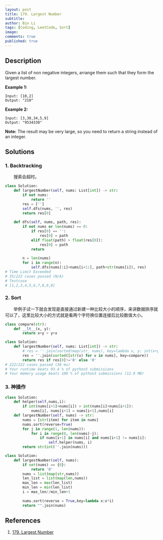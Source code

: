 ```yaml
---
layout: post
title: 179. Largest Number
subtitle: 
author: Bin Li
tags: [Coding, LeetCode, Sort]
image: 
comments: true
published: true
---
```


## Description

Given a list of non negative integers, arrange them such that they form the largest number.

**Example 1:**

```
Input: [10,2]
Output: "210"
```

**Example 2:**

```
Input: [3,30,34,5,9]
Output: "9534330"
```

**Note:** The result may be very large, so you need to return a string instead of an integer.

## Solutions
### 1. Backtracking
　　搜索会超时。

```python
class Solution:
    def largestNumber(self, nums: List[int]) -> str:
        if not nums:
            return ''
        res = ['']
        self.dfs(nums, '', res)
        return res[0]
    
    def dfs(self, nums, path, res):
        if not nums or len(nums) == 0:
            if res[0] == '':
                res[0] = path
            elif float(path) > float(res[0]):
                res[0] = path
            return
        
        n = len(nums)
        for i in range(n):
            self.dfs(nums[:i]+nums[i+1:], path+str(nums[i]), res)
# Time Limit Exceeded
# 35/222 cases passed (N/A)
# Testcase
# [1,2,3,4,5,6,7,8,9,0]
```

### 2. Sort
　　举例子试一下就会发现是直接通过新建一种比较大小的顺序，来讲数据排序就可以了，这里比较大小的方式就是看两个字符换位置连接后比较数值大小。


```python
class compare(str):
    def __lt__(x, y):
        return x+y > y+x

class Solution:
    def largestNumber(self, nums: List[int]) -> str:
        # res = ''.join(sorted(map(str, nums), key=lambda x, y: int(x+y)-int(y+x)))
        res = ''.join(sorted([str(v) for v in nums], key=compare))
        return res if res[0]!='0' else '0'
# 222/222 cases passed (36 ms)
# Your runtime beats 93.4 % of python3 submissions
# Your memory usage beats 100 % of python3 submissions (12.9 MB)
```

### 3. 神操作

```python
class Solution:
    def helper(self,nums,i):
        if int(nums[i+1]+nums[i]) > int(nums[i]+nums[i+1]):
            nums[i], nums[i+1] = nums[i+1],nums[i]
    def largestNumber(self, nums) -> str:
        nums = [str(item) for item in nums]
        nums.sort(reverse=True)
        for j in range(1, len(nums)):
            for i in range(0, len(nums)-j):
                if nums[i+1] in nums[i] and nums[i+1] != nums[i]:
                    self.helper(nums, i)
        return str(int(''.join(nums)))
```

```python
class Solution:
    def largestNumber(self, nums):
        if set(nums) == {0}:
            return '0'
        nums = list(map(str,nums))
        len_list = list(map(len,nums))
        max_len = max(len_list)
        min_len = min(len_list)
        i = max_len//min_len+1
        
        nums.sort(reverse = True,key=lambda x:x*i)
        return "".join(nums)
```
## References
1. [179. Largest Number](https://leetcode.com/problems/largest-number/description/)